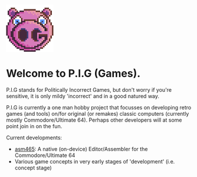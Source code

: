 ![logo](images/PigLogo.png)
# Welcome to P.I.G (Games).
P.I.G stands for Politically Incorrect Games, but don't worry if you're sensitive, it is only mildy 'incorrect' and in a good natured way.

P.I.G is currently a one man hobby project that focusses on developing retro games (and tools) on/for original (or remakes) classic computers (currently mostly Commodore/Ultimate 64). Perhaps other developers will at some point join in on the fun.

Current developments:
* [asm465](https://github.com/pig-games/asm465): A native (on-device) Editor/Assembler for the Commodore/Ultimate 64
* Various game concepts in very early stages of 'development' (i.e. concept stage)
